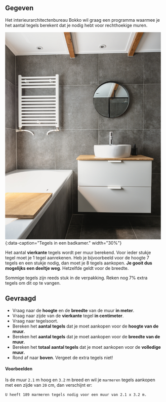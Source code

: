 ## Gegeven
Het interieurarchitectenbureau Bokko wil graag een programma waarmee je het aantal tegels berekent dat je nodig hebt voor rechthoekige muren.

![Tegels in een badkamer.](media/sven-brandsma.jpg "Foto door Sven Brandsma op Unsplash."){:data-caption="Tegels in een badkamer." width="30%"}

Het aantal **vierkante** tegels wordt per muur berekend. Voor ieder stukje tegel moet je 1 tegel aanrekenen. Heb je bijvoorbeeld voor de hoogte 7 tegels en een stukje nodig, dan moet je 8 tegels aankopen. **Je gooit dus mogelijks een deeltje weg**. Hetzelfde geldt voor de breedte. 

Sommige tegels zijn reeds stuk in de verpakking. Reken nog 7% extra tegels om dit op te vangen.


## Gevraagd
- Vraag naar de **hoogte** en de **breedte** van de muur **in meter**.
- Vraag naar zijde van de **vierkante** tegel **in centimeter**.
- Vraag naar tegelsoort.
- Bereken het **aantal tegels** dat je moet aankopen voor de **hoogte van de muur.**
- Bereken het **aantal tegels** dat je moet aankopen voor de **breedte van de muur.**
- Bereken het **totaal aantal tegels** dat je moet aankopen voor de **volledige muur.**
- Rond af naar **boven**. Vergeet de extra tegels niet! 

#### Voorbeelden
Is de muur `2.1` m hoog en `3.2` m breed en wil je `marmeren` tegels aankopen met een zijde van `20` cm, dan verschijnt er:
```
U heeft 189 marmeren tegels nodig voor een muur van 2.1 x 3.2 m.
```
